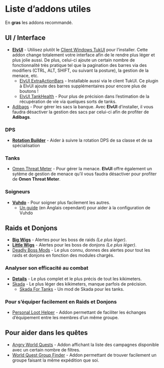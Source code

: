 # Liste d’addons utiles

En **gras** les addons recommandé.

## UI / Interface

- [**ElvUI**](http://www.tukui.org/dl.php) - Utilisez plutôt le [Client Windows TukUI](http://www.tukui.org/dl.php) pour l’installer. Cette addon change totalement votre interface afin de le rendre plus léger et plus jolie aussi. De plus, celui-ci ajoute un certain nombre de fonctionnalité très pratique tel que la pagination des barres via des modifiers (CTRL, ALT, SHIFT, ou suivant la posture), la gestion de la menace, etc.
  - [ElvUI ExtraActionBars](http://www.tukui.org/addons/index.php?act=view&id=65) - Installable aussi via le client TukUI. Ce plugin à ElvUI ajoute des barres supplémentaires pour encore plus de boutons !
  - [ElvUI TankHealth](http://www.tukui.org/addons/index.php?act=view&id=310) - Pour plus de précision dans l’estimation de la récupération de vie via quelques sorts de tanks.
- [Adibags](https://mods.curse.com/addons/wow/adibags) - Pour gérer les sacs la banque. Avec **ElvUI** d’installer, il vous faudra désactiver la gestion des sacs par celui-ci afin de profiter de **Adibags**.

### DPS

- [**Rotation Builder**](https://mods.curse.com/addons/wow/rotation-builder) - Aider à suivre la rotation DPS de sa classe et de sa spécialisation

### Tanks

- [Omen Threat Meter](https://mods.curse.com/addons/wow/omen-threat-meter) - Pour gérer la menace. **ElvUI** offre également un sytème de gestion de menace qu’il vous faudra désactiver pour profiter de **Omen Threat Meter**.

### Soigneurs

- [**Vuhdo**](https://mods.curse.com/addons/wow/vuhdo) - Pour soigner plus facilement les autres.
  - [Un guide](http://www.icy-veins.com/forums/topic/11805-vuhdo-configuration-quick-start-guide/) (en Anglais cependant) pour aider à la configuration de Vuhdo

## Raids et Donjons

- [**Big Wigs**](https://mods.curse.com/addons/wow/big-wigs) - Alertes pour les boss de raids *(Le plus léger)*.
- [**Little Wigs**](https://mods.curse.com/addons/wow/little-wigs) - Alertes pour les boss de donjons *(Le plus léger)*.
- [Deadly Boss Mods](https://mods.curse.com/addons/wow/deadly-boss-mods) - Le plus connu, donnes des alertes pour tout les raids et donjons en fonction des modules chargés.

### Analyser son efficacité au combat

- [**Details**](https://mods.curse.com/addons/wow/details) - Le plus complet et le plus précis de tout les kikimeters.
- [Skada](https://mods.curse.com/addons/wow/skada) - Le plus léger des kikimeters, manque parfois de précision.
  - [Skada For Tanks](https://mods.curse.com/addons/wow/skada-for-tanks) - Un mod de Skada pour les tanks.

### Pour s’équiper facilement en Raids et Donjons

- [Personal Loot Helper](https://mods.curse.com/addons/wow/personal-loot-helper) - Addon permettant de faciliter les échanges d’équipement entre les membres d’un même groupe.

## Pour aider dans les quêtes

- [Angry World Quests](https://mods.curse.com/addons/wow/angry-world-quests) - Addon affichant la liste des campagnes disponible avec un certain nombre de filtres.
- [World Quest Group Finder](https://mods.curse.com/addons/wow/worldquestgroupfinder) - Addon permettant de trouver facilement un groupe faisant la même expédition que soi.
